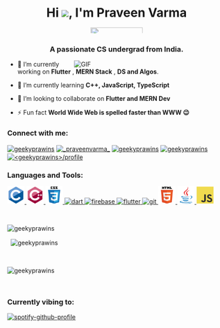 <h1 align="center">Hi <img src="https://raw.githubusercontent.com/aemmadi/aemmadi/master/wave.gif" width= 30px/>, I'm Praveen Varma <div><img align="center" src="https://komarev.com/ghpvc/?username=geekyprawins&color=brightgreen&label=Profile+Views" height="20" width="120">
</div></h1> 
<h3 align="center">A passionate CS undergrad from India.</h3>

<img align="right" alt="GIF" src="https://user-images.githubusercontent.com/75851313/151668395-5591532b-28da-46a6-9476-7c9694bcb60e.gif" width="350"/>




<!-- ![Profile Stats](https://komarev.com/ghpvc/?username=geekyprawins&color=green)
 -->
- 🔭 I’m currently working on  **Flutter** , **MERN Stack** , **DS and Algos**.

- 🌱 I’m currently learning **C++, JavaScript, TypeScript**

- 👯 I’m looking to collaborate on **Flutter and MERN Dev**

- ⚡ Fun fact **World Wide Web is spelled faster than WWW 😉**



<h3 align="left">Connect with me:</h3>
<p align="left">
<a href="https://www.linkedin.com/in/praveen-varma-a4b27b1b5/" target="blank"><img align="center" src="https://img.icons8.com/color/48/000000/linkedin.png" alt="geekyprawins" height="35" width="40" /></a>
<a href="https://twitter.com/_praveenvarma_" target="blank"><img align="center" src="https://raw.githubusercontent.com/rahuldkjain/github-profile-readme-generator/master/src/images/icons/Social/twitter.svg" alt="_praveenvarma_" height="30" width="40" /></a>
<!-- <a href="https://www.codechef.com/users/geekyprawins" target="blank"><img align="center" src="https://cdn.jsdelivr.net/npm/simple-icons@3.1.0/icons/codechef.svg" alt="geekyprawins" height="30" width="40" /></a> -->
<a href="https://www.hackerrank.com/geekyprawins" target="blank"><img align="center" src="https://raw.githubusercontent.com/rahuldkjain/github-profile-readme-generator/master/src/images/icons/Social/hackerrank.svg" alt="geekyprawins" height="30" width="40" /></a>
<!-- <a href="https://codeforces.com/profile/geekyprawins" target="blank"><img align="center" src="https://cdn.jsdelivr.net/npm/simple-icons@3.0.1/icons/codeforces.svg" alt="geekyprawins" height="30" width="40" /></a> -->
<a href="https://www.leetcode.com/geekyprawins" target="blank"><img align="center" src="https://raw.githubusercontent.com/rahuldkjain/github-profile-readme-generator/master/src/images/icons/Social/leet-code.svg" alt="geekyprawins" height="30" width="40" /></a>
<a href="https://auth.geeksforgeeks.org/user/<geekyprawins>/profile" target="blank"><img align="center" src="https://raw.githubusercontent.com/rahuldkjain/github-profile-readme-generator/master/src/images/icons/Social/geeks-for-geeks.svg" alt="<geekyprawins>/profile" height="30" width="40" /></a>
</p>

<h3 align="left">Languages and Tools:</h3>
<p align="left"> <a href="https://www.cprogramming.com/" target="_blank"> <img src="https://raw.githubusercontent.com/devicons/devicon/master/icons/c/c-original.svg" alt="c" width="40" height="40"/> </a> <a href="https://www.w3schools.com/cpp/" target="_blank"> <img src="https://raw.githubusercontent.com/devicons/devicon/master/icons/cplusplus/cplusplus-original.svg" alt="cplusplus" width="40" height="40"/> </a> <a href="https://www.w3schools.com/css/" target="_blank"> <img src="https://raw.githubusercontent.com/devicons/devicon/master/icons/css3/css3-original-wordmark.svg" alt="css3" width="40" height="40"/> </a> <a href="https://dart.dev" target="_blank"> <img src="https://www.vectorlogo.zone/logos/dartlang/dartlang-icon.svg" alt="dart" width="40" height="40"/> </a> <a href="https://firebase.google.com/" target="_blank"> <img src="https://www.vectorlogo.zone/logos/firebase/firebase-icon.svg" alt="firebase" width="40" height="40"/> </a> <a href="https://flutter.dev" target="_blank"> <img src="https://www.vectorlogo.zone/logos/flutterio/flutterio-icon.svg" alt="flutter" width="40" height="40"/> </a> <a href="https://git-scm.com/" target="_blank"> <img src="https://www.vectorlogo.zone/logos/git-scm/git-scm-icon.svg" alt="git" width="40" height="40"/> </a> <a href="https://www.w3.org/html/" target="_blank"> <img src="https://raw.githubusercontent.com/devicons/devicon/master/icons/html5/html5-original-wordmark.svg" alt="html5" width="40" height="40"/> </a> <a href="https://www.java.com" target="_blank"> <img src="https://raw.githubusercontent.com/devicons/devicon/master/icons/java/java-original.svg" alt="java" width="40" height="40"/> </a> <a href="https://developer.mozilla.org/en-US/docs/Web/JavaScript" target="_blank"> <img src="https://raw.githubusercontent.com/devicons/devicon/master/icons/javascript/javascript-original.svg" alt="javascript" width="40" height="40"/> </a> </p>

<br/>

<div>
<p>
 <img align="left" src="https://github-readme-stats.vercel.app/api/top-langs?username=geekyprawins&show_icons=true&locale=en&layout=compact&theme=chartreuse-dark&langs_count=10" alt="geekyprawins" />
 </p>
</div>

<br/>

<p>&nbsp;
 <img align="center" src="https://github-readme-stats.vercel.app/api?username=geekyprawins&show_icons=true&locale=en&theme=chartreuse-dark&include_all_commits=false&private_count=true" alt="geekyprawins" />
</p>

<br/>

<p>
 <img align="center" src="https://github-readme-streak-stats.herokuapp.com/?user=geekyprawins&theme=chartreuse-dark&border_radius=30.0" alt="geekyprawins" />
</p>

<br/>

<h3 align="left">Currently vibing to: </h3>

[![spotify-github-profile](https://spotify-github-profile.vercel.app/api/view?uid=31fmgkvqnbglhj4glypkvieu2mhe&cover_image=true&theme=novatorem&bar_color=53b14f&bar_color_cover=true)](https://spotify-github-profile.vercel.app/api/view?uid=31fmgkvqnbglhj4glypkvieu2mhe&redirect=true)




